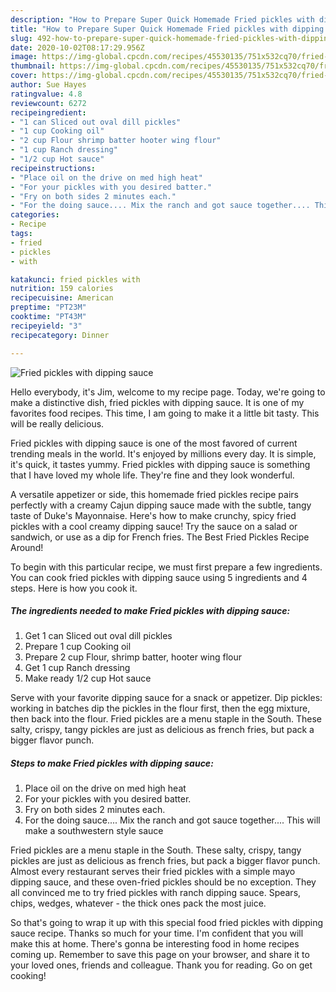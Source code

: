 ```yaml
---
description: "How to Prepare Super Quick Homemade Fried pickles with dipping sauce"
title: "How to Prepare Super Quick Homemade Fried pickles with dipping sauce"
slug: 492-how-to-prepare-super-quick-homemade-fried-pickles-with-dipping-sauce
date: 2020-10-02T08:17:29.956Z
image: https://img-global.cpcdn.com/recipes/45530135/751x532cq70/fried-pickles-with-dipping-sauce-recipe-main-photo.jpg
thumbnail: https://img-global.cpcdn.com/recipes/45530135/751x532cq70/fried-pickles-with-dipping-sauce-recipe-main-photo.jpg
cover: https://img-global.cpcdn.com/recipes/45530135/751x532cq70/fried-pickles-with-dipping-sauce-recipe-main-photo.jpg
author: Sue Hayes
ratingvalue: 4.8
reviewcount: 6272
recipeingredient:
- "1 can Sliced out oval dill pickles"
- "1 cup Cooking oil"
- "2 cup Flour shrimp batter hooter wing flour"
- "1 cup Ranch dressing"
- "1/2 cup Hot sauce"
recipeinstructions:
- "Place oil on the drive on med high heat"
- "For your pickles with you desired batter."
- "Fry on both sides 2 minutes each."
- "For the doing sauce.... Mix the ranch and got sauce together.... This will make a southwestern style sauce"
categories:
- Recipe
tags:
- fried
- pickles
- with

katakunci: fried pickles with 
nutrition: 159 calories
recipecuisine: American
preptime: "PT23M"
cooktime: "PT43M"
recipeyield: "3"
recipecategory: Dinner

---
```



![Fried pickles with dipping sauce](https://img-global.cpcdn.com/recipes/45530135/751x532cq70/fried-pickles-with-dipping-sauce-recipe-main-photo.jpg)

Hello everybody, it's Jim, welcome to my recipe page. Today, we're going to make a distinctive dish, fried pickles with dipping sauce. It is one of my favorites food recipes. This time, I am going to make it a little bit tasty. This will be really delicious.

Fried pickles with dipping sauce is one of the most favored of current trending meals in the world. It's enjoyed by millions every day. It is simple, it's quick, it tastes yummy. Fried pickles with dipping sauce is something that I have loved my whole life. They're fine and they look wonderful.

A versatile appetizer or side, this homemade fried pickles recipe pairs perfectly with a creamy Cajun dipping sauce made with the subtle, tangy taste of Duke&#39;s Mayonnaise. Here&#39;s how to make crunchy, spicy fried pickles with a cool creamy dipping sauce! Try the sauce on a salad or sandwich, or use as a dip for French fries. The Best Fried Pickles Recipe Around!


To begin with this particular recipe, we must first prepare a few ingredients. You can cook fried pickles with dipping sauce using 5 ingredients and 4 steps. Here is how you cook it.

<!--inarticleads1-->

##### The ingredients needed to make Fried pickles with dipping sauce:

1. Get 1 can Sliced out oval dill pickles
1. Prepare 1 cup Cooking oil
1. Prepare 2 cup Flour, shrimp batter, hooter wing flour
1. Get 1 cup Ranch dressing
1. Make ready 1/2 cup Hot sauce


Serve with your favorite dipping sauce for a snack or appetizer. Dip pickles: working in batches dip the pickles in the flour first, then the egg mixture, then back into the flour. Fried pickles are a menu staple in the South. These salty, crispy, tangy pickles are just as delicious as french fries, but pack a bigger flavor punch. 

<!--inarticleads2-->

##### Steps to make Fried pickles with dipping sauce:

1. Place oil on the drive on med high heat
1. For your pickles with you desired batter.
1. Fry on both sides 2 minutes each.
1. For the doing sauce.... Mix the ranch and got sauce together.... This will make a southwestern style sauce


Fried pickles are a menu staple in the South. These salty, crispy, tangy pickles are just as delicious as french fries, but pack a bigger flavor punch. Almost every restaurant serves their fried pickles with a simple mayo dipping sauce, and these oven-fried pickles should be no exception. They all convinced me to try fried pickles with ranch dipping sauce. Spears, chips, wedges, whatever - the thick ones pack the most juice. 

So that's going to wrap it up with this special food fried pickles with dipping sauce recipe. Thanks so much for your time. I'm confident that you will make this at home. There's gonna be interesting food in home recipes coming up. Remember to save this page on your browser, and share it to your loved ones, friends and colleague. Thank you for reading. Go on get cooking!
